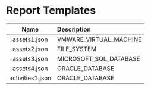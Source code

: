 # Report Templates
| Name             | Description                                                              |
|:----------------:|:-------------------------------------------------------------------------|
| assets1.json     | VMWARE_VIRTUAL_MACHINE                                                   |
| assets2.json     | FILE_SYSTEM                                                              |
| assets3.json     | MICROSOFT_SQL_DATABASE                                                   |
| assets4.json     | ORACLE_DATABASE                                                          |
| activities1.json | ORACLE_DATABASE                                                          |